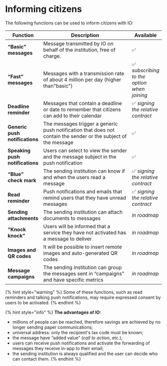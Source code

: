 # Informing citizens

The following functions can be used to inform citizens with IO:

<table><thead><tr><th>Function</th><th width="385.3333333333333">Description</th><th>Available</th></tr></thead><tbody><tr><td><strong>“Basic” messages</strong></td><td>Message transmitted by IO on behalf of the institution, free of charge.</td><td>✅</td></tr><tr><td><strong>“Fast” messages</strong></td><td>Messages with a transmission rate of about 4 million per day (higher than"basic")</td><td>✅ <em>subscribing to the option when joining</em></td></tr><tr><td><strong>Deadline reminder</strong></td><td>Messages that contain a deadline or date to remember that citizens can add to their calendar</td><td>✅ <em>signing the relative contract</em></td></tr><tr><td><strong>Generic push notifications</strong></td><td>The messages trigger a generic push notification that does not contain the sender or the subject of the message</td><td>✅</td></tr><tr><td><strong>Speaking push notifications</strong></td><td>Users can select to view the sender and the message subject in the push notification</td><td>✅</td></tr><tr><td><strong>“Blue” check mark</strong></td><td>The sending institution can know if and when the users read a message</td><td>✅ <em>signing the relative contract</em></td></tr><tr><td><strong>Read reminder</strong></td><td>Push notifications and emails that remind users that they have unread messages</td><td>✅ <em>signing the relative contract</em></td></tr><tr><td><strong>Sending attachments</strong></td><td>The sending institution can attach documents to messages</td><td><em>in roadmap</em></td></tr><tr><td><strong>“Knock knock”</strong></td><td>Users will be informed that a service they have not activated has a message to deliver</td><td><em>in roadmap</em></td></tr><tr><td><strong>Images and QR codes</strong></td><td>It will be possible to insert remote images and auto-generated QR codes</td><td><em>in roadmap</em></td></tr><tr><td><strong>Message campaigns</strong></td><td>The sending institution can group the messages sent in “campaigns” and have specific metrics</td><td><em>in roadmap</em></td></tr></tbody></table>

{% hint style="warning" %}
Some of these functions, such as read reminders and talking push notifications, may require expressed consent by users to be activated.
{% endhint %}

{% hint style="info" %}
**The advantages of IO:**

* millions of people can be reached, therefore savings are achieved by no longer sending paper communications;
* universal address: only the recipient's tax code must be known;
* the message have “added value” (_call to action_, etc.);
* users can receive push notifications and activate the forwarding of messages they receive in-app to their email;
* the sending institution is always qualified and the user can decide who can contact them.
{% endhint %}
